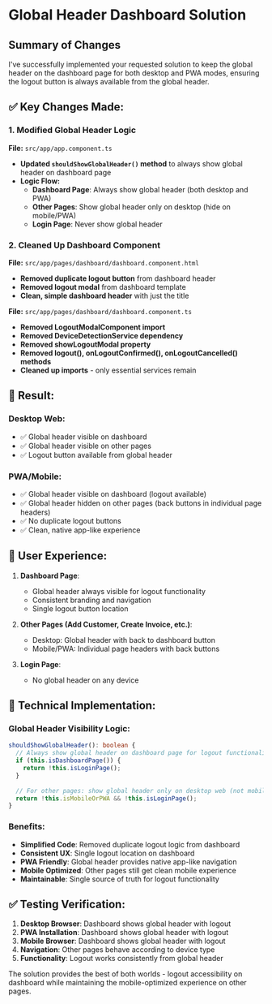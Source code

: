 # Global Header Dashboard Solution

## Summary of Changes

I've successfully implemented your requested solution to keep the global header on the dashboard page for both desktop and PWA modes, ensuring the logout button is always available from the global header.

## ✅ **Key Changes Made:**

### **1. Modified Global Header Logic**
**File:** `src/app/app.component.ts`
- **Updated `shouldShowGlobalHeader()` method** to always show global header on dashboard page
- **Logic Flow:**
  - **Dashboard Page**: Always show global header (both desktop and PWA)
  - **Other Pages**: Show global header only on desktop (hide on mobile/PWA)
  - **Login Page**: Never show global header

### **2. Cleaned Up Dashboard Component**
**File:** `src/app/pages/dashboard/dashboard.component.html`
- **Removed duplicate logout button** from dashboard header
- **Removed logout modal** from dashboard template
- **Clean, simple dashboard header** with just the title

**File:** `src/app/pages/dashboard/dashboard.component.ts`
- **Removed LogoutModalComponent import**
- **Removed DeviceDetectionService dependency**
- **Removed showLogoutModal property**
- **Removed logout(), onLogoutConfirmed(), onLogoutCancelled() methods**
- **Cleaned up imports** - only essential services remain

## 🎯 **Result:**

### **Desktop Web:**
- ✅ Global header visible on dashboard
- ✅ Global header visible on other pages
- ✅ Logout button available from global header

### **PWA/Mobile:**
- ✅ Global header visible on dashboard (logout available)
- ✅ Global header hidden on other pages (back buttons in individual page headers)
- ✅ No duplicate logout buttons
- ✅ Clean, native app-like experience

## 📱 **User Experience:**

1. **Dashboard Page**: 
   - Global header always visible for logout functionality
   - Consistent branding and navigation
   - Single logout button location

2. **Other Pages (Add Customer, Create Invoice, etc.)**:
   - Desktop: Global header with back to dashboard button
   - Mobile/PWA: Individual page headers with back buttons

3. **Login Page**: 
   - No global header on any device

## 🔧 **Technical Implementation:**

### **Global Header Visibility Logic:**
```typescript
shouldShowGlobalHeader(): boolean {
  // Always show global header on dashboard page for logout functionality
  if (this.isDashboardPage()) {
    return !this.isLoginPage();
  }
  
  // For other pages: show global header only on desktop web (not mobile or PWA) and not on login page
  return !this.isMobileOrPWA && !this.isLoginPage();
}
```

### **Benefits:**
- **Simplified Code**: Removed duplicate logout logic from dashboard
- **Consistent UX**: Single logout location on dashboard
- **PWA Friendly**: Global header provides native app-like navigation
- **Mobile Optimized**: Other pages still get clean mobile experience
- **Maintainable**: Single source of truth for logout functionality

## ✅ **Testing Verification:**

1. **Desktop Browser**: Dashboard shows global header with logout
2. **PWA Installation**: Dashboard shows global header with logout
3. **Mobile Browser**: Dashboard shows global header with logout
4. **Navigation**: Other pages behave according to device type
5. **Functionality**: Logout works consistently from global header

The solution provides the best of both worlds - logout accessibility on dashboard while maintaining the mobile-optimized experience on other pages.
